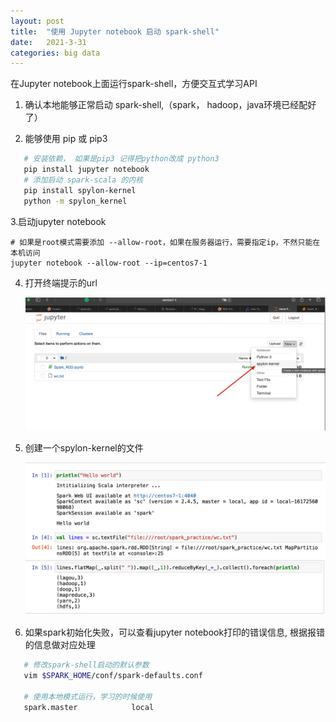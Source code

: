 ```yaml
---
layout: post
title:  "使用 Jupyter notebook 启动 spark-shell"
date:   2021-3-31
categories: big data
---
```

在Jupyter notebook上面运行spark-shell，方便交互式学习API

1. 确认本地能够正常启动 spark-shell,（spark， hadoop，java环境已经配好了）

2. 能够使用 pip 或 pip3
```sh
   # 安装依赖， 如果是pip3 记得把python改成 python3
   pip install jupyter notebook
   # 添加启动 spark-scala 的内核
   pip install spylon-kernel 
   python -m spylon_kernel 
```

3.启动jupyter notebook

```shell
# 如果是root模式需要添加 --allow-root，如果在服务器运行，需要指定ip，不然只能在本机访问
jupyter notebook --allow-root --ip=centos7-1
```

4. 打开终端提示的url

   ![image-20210401135828782](/resource/jupyter/assets/image-20210401135828782.png)

5. 创建一个spylon-kernel的文件

   ![image-20210401135955193](/resource/jupyter/assets/image-20210401135955193.png)

6. 如果spark初始化失败，可以查看jupyter notebook打印的错误信息, 根据报错的信息做对应处理

```sh
   # 修改spark-shell启动的默认参数
   vim $SPARK_HOME/conf/spark-defaults.conf
   
   # 使用本地模式运行，学习的时候使用
   spark.master			   local
```

   
